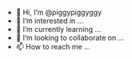 - 👋 Hi, I’m @piggypiggyggy
- 👀 I’m interested in ...
- 🌱 I’m currently learning ...
- 💞️ I’m looking to collaborate on ...
- 📫 How to reach me ...

<!---
piggypiggyggy/piggypiggyggy is a ✨ special ✨ repository because its `README.md` (this file) appears on your GitHub profile.
You can click the Preview link to take a look at your changes.
--->
